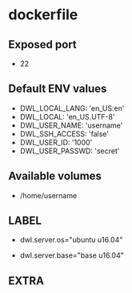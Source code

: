 # dockerfile

## Exposed port

- 22
## Default ENV values

- DWL_LOCAL_LANG: 'en_US:en'
- DWL_LOCAL: 'en_US.UTF-8'
- DWL_USER_NAME: 'username'
- DWL_SSH_ACCESS: 'false'
- DWL_USER_ID: '1000'
- DWL_USER_PASSWD: 'secret'
## Available volumes

- /home/username
## LABEL

- dwl.server.os="ubuntu u16.04"

- dwl.server.base="base u16.04"

## EXTRA

